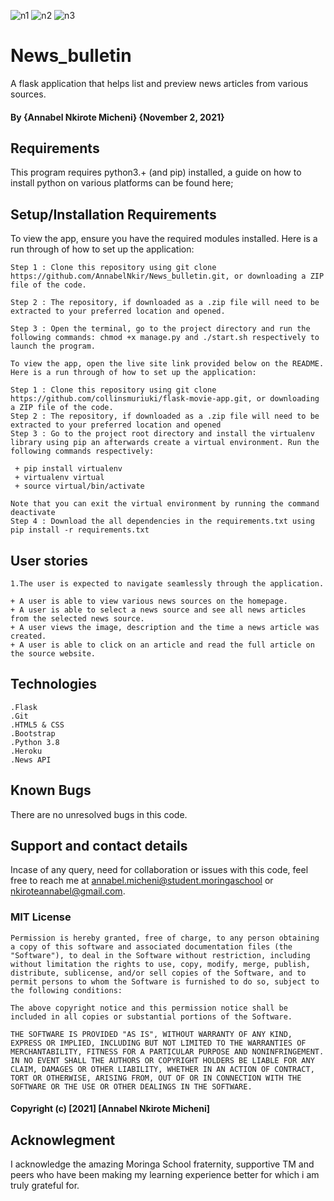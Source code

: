 ![n1](https://user-images.githubusercontent.com/87479148/139831912-de82f164-cba7-4d50-8978-ec14805731e8.png)
![n2](https://user-images.githubusercontent.com/87479148/139831949-ee82978c-afb2-417f-84b6-0c1617ea46a2.png)
![n3](https://user-images.githubusercontent.com/87479148/139832019-0bc556f2-5651-43ab-800d-735366ac327c.png)
# News_bulletin
A flask application that helps list and preview news articles from various sources. 

#### By **{Annabel Nkirote Micheni}** **{November 2, 2021}**

## Requirements

This program requires python3.+ (and pip) installed, a guide on how to install python on various platforms can be found here;

## Setup/Installation Requirements

To view the app, ensure you have the required modules installed. Here is a run through of how to set up the application:
```
Step 1 : Clone this repository using git clone https://github.com/AnnabelNkir/News_bulletin.git, or downloading a ZIP file of the code.

Step 2 : The repository, if downloaded as a .zip file will need to be extracted to your preferred location and opened.

Step 3 : Open the terminal, go to the project directory and run the following commands: chmod +x manage.py and ./start.sh respectively to launch the program.

To view the app, open the live site link provided below on the README. Here is a run through of how to set up the application:

Step 1 : Clone this repository using git clone https://github.com/collinsmuriuki/flask-movie-app.git, or downloading a ZIP file of the code.
Step 2 : The repository, if downloaded as a .zip file will need to be extracted to your preferred location and opened
Step 3 : Go to the project root directory and install the virtualenv library using pip an afterwards create a virtual environment. Run the following commands respectively:

 + pip install virtualenv
 + virtualenv virtual
 + source virtual/bin/activate
 
Note that you can exit the virtual environment by running the command deactivate
Step 4 : Download the all dependencies in the requirements.txt using pip install -r requirements.txt
```
## User stories
```
1.The user is expected to navigate seamlessly through the application.

+ A user is able to view various news sources on the homepage.
+ A user is able to select a news source and see all news articles from the selected news source.
+ A user views the image, description and the time a news article was created.
+ A user is able to click on an article and read the full article on the source website.

```
## Technologies
```
.Flask
.Git
.HTML5 & CSS
.Bootstrap
.Python 3.8
.Heroku
.News API
```

## Known Bugs
There are no unresolved bugs in this code.

## Support and contact details
Incase of any query, need for collaboration or issues with this code, feel free to reach me at annabel.micheni@student.moringaschool or nkiroteannabel@gmail.com.


### MIT License
```
Permission is hereby granted, free of charge, to any person obtaining a copy of this software and associated documentation files (the "Software"), to deal in the Software without restriction, including without limitation the rights to use, copy, modify, merge, publish, distribute, sublicense, and/or sell copies of the Software, and to permit persons to whom the Software is furnished to do so, subject to the following conditions:

The above copyright notice and this permission notice shall be included in all copies or substantial portions of the Software.

THE SOFTWARE IS PROVIDED "AS IS", WITHOUT WARRANTY OF ANY KIND, EXPRESS OR IMPLIED, INCLUDING BUT NOT LIMITED TO THE WARRANTIES OF MERCHANTABILITY, FITNESS FOR A PARTICULAR PURPOSE AND NONINFRINGEMENT. IN NO EVENT SHALL THE AUTHORS OR COPYRIGHT HOLDERS BE LIABLE FOR ANY CLAIM, DAMAGES OR OTHER LIABILITY, WHETHER IN AN ACTION OF CONTRACT, TORT OR OTHERWISE, ARISING FROM, OUT OF OR IN CONNECTION WITH THE SOFTWARE OR THE USE OR OTHER DEALINGS IN THE SOFTWARE.
```
#### Copyright (c) [2021] [Annabel Nkirote Micheni] ####

## Acknowlegment
I acknowledge the amazing Moringa School fraternity, supportive TM and peers who have been making my learning experience better for which i am truly grateful for.
